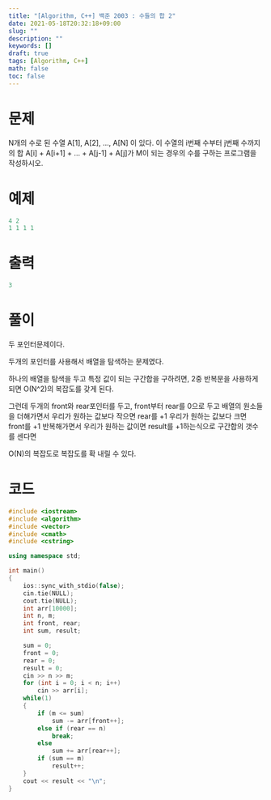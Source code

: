 ```yaml
---
title: "[Algorithm, C++] 백준 2003 : 수들의 합 2"
date: 2021-05-18T20:32:18+09:00
slug: ""
description: ""
keywords: []
draft: true
tags: [Algorithm, C++]
math: false
toc: false
---
```

# 문제

N개의 수로 된 수열 A[1], A[2], …, A[N] 이 있다. 이 수열의 i번째 수부터 j번째 수까지의 합 A[i] + A[i+1] + … + A[j-1] + A[j]가 M이 되는 경우의 수를 구하는 프로그램을 작성하시오.

# 예제

```cpp
4 2
1 1 1 1
```

# 출력

```cpp
3
```

# 풀이

두 포인터문제이다.

두개의 포인터를 사용해서 배열을 탐색하는 문제였다.

하나의 배열을 탐색을 두고 특정 값이 되는 구간합을 구하려면, 2중 반복문을 사용하게되면 O(N^2)의 복잡도를 갖게 된다.

그런데 두개의 front와 rear포인터를 두고, front부터 rear를 0으로 두고 배열의 원소들을 더해가면서 우리가 원하는 값보다 작으면 rear를 +1 우리가 원하는 값보다 크면 front를 +1 반복해가면서 우리가 원하는 값이면 result를 +1하는식으로 구간합의 갯수를 센다면

O(N)의 복잡도로 복잡도를 확 내릴 수 있다.

# 코드

```cpp
#include <iostream>
#include <algorithm>
#include <vector>
#include <cmath>
#include <cstring>

using namespace std;

int main()
{
	ios::sync_with_stdio(false);
	cin.tie(NULL);
	cout.tie(NULL);
	int arr[10000];
	int n, m;
	int front, rear;
	int sum, result;

	sum = 0;
	front = 0;
	rear = 0;
	result = 0;
	cin >> n >> m;
	for (int i = 0; i < n; i++)
		cin >> arr[i];
	while(1)
	{
		if (m <= sum)
			sum -= arr[front++];
		else if (rear == n)
			break;
		else
			sum += arr[rear++];
		if (sum == m)
			result++;
	}
	cout << result << "\n";
}
```
